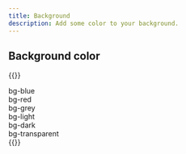 ```yaml
---
title: Background
description: Add some color to your background.
---
```


## Background color

{{<example>}}
<div class="bg-blue p-3 mb-2">bg-blue</div>
<div class="bg-red p-3 mb-2">bg-red</div>
<div class="bg-grey p-3 mb-2">bg-grey</div>
<div class="bg-light p-3 mb-2">bg-light</div>
<div class="bg-dark p-3 mb-2">bg-dark</div>
<div class="bg-transparent p-3">bg-transparent</div>
{{</example>}}
